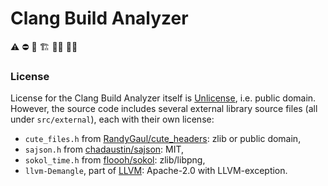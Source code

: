 # Clang Build Analyzer

:warning: :no_entry: :construction: :building_construction: :construction_worker_man: :construction_worker_woman:

### License

License for the Clang Build Analyzer itself is [Unlicense](https://unlicense.org/), i.e. public domain. However, the source code
includes several external library source files (all under `src/external`), each with their own license:

* `cute_files.h` from [RandyGaul/cute_headers](https://github.com/RandyGaul/cute_headers): zlib or public domain,
* `sajson.h` from [chadaustin/sajson](https://github.com/chadaustin/sajson): MIT,
* `sokol_time.h` from [floooh/sokol](https://github.com/floooh/sokol): zlib/libpng,
* `llvm-Demangle`, part of [LLVM](https://llvm.org/): Apache-2.0 with LLVM-exception.
